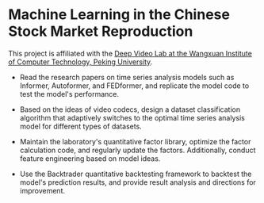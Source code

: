 # Machine Learning in the Chinese Stock Market Reproduction

This project is affiliated with the [Deep Video Lab at the Wangxuan Institute of Computer Technology, Peking University](https://deepvideolab.top/en/).

- Read the research papers on time series analysis models such as Informer, Autoformer, and FEDformer, and replicate the model code to test the model's performance.

- Based on the ideas of video codecs, design a dataset classification algorithm that adaptively switches to the optimal time series analysis model for different types of datasets.

- Maintain the laboratory's quantitative factor library, optimize the factor calculation code, and regularly update the factors. Additionally, conduct feature engineering based on model ideas.

- Use the Backtrader quantitative backtesting framework to backtest the model's prediction results, and provide result analysis and directions for improvement.
